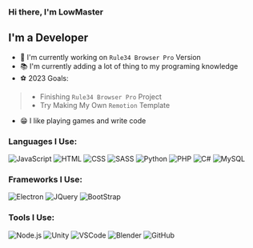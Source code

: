 ### Hi there, I'm LowMaster

## I'm a Developer
- :tophat: I'm currently working on `Rule34 Browser Pro` Version
- :books: I'm currently adding a lot of thing to my programing knowledge
- :soccer: 2023 Goals:
> - Finishing `Rule34 Browser Pro` Project
> - Try Making My Own `Remotion` Template
- :grin: I like playing games and write code

<!-- ### Contact With Me
[<img height="32" width="32" alt="youtube" src="https://cdn.simpleicons.org/youtube/E74C3C">][youtube] -->

### Languages I Use: 
![JavaScript](https://skillicons.dev/icons?i=js)
![HTML](https://skillicons.dev/icons?i=html)
![CSS](https://skillicons.dev/icons?i=css)
![SASS](https://skillicons.dev/icons?i=sass)
![Python](https://skillicons.dev/icons?i=py)
![PHP](https://skillicons.dev/icons?i=php)
![C#](https://skillicons.dev/icons?i=cs)
![MySQL](https://skillicons.dev/icons?i=mysql)


### Frameworks I Use:
![Electron](https://skillicons.dev/icons?i=electron)
![JQuery](https://skillicons.dev/icons?i=jquery)
![BootStrap](https://skillicons.dev/icons?i=bootstrap)


### Tools I Use: 
![Node.js](https://skillicons.dev/icons?i=nodejs)
![Unity](https://skillicons.dev/icons?i=unity)
![VSCode](https://skillicons.dev/icons?i=vscode)
![Blender](https://skillicons.dev/icons?i=blender)
![GitHub](https://skillicons.dev/icons?i=github)


<!-- ### Latest Blog Posts -->
<!-- BLOG-POST-LIST:START -->
<!-- BLOG-POST-LIST:END -->



[youtube]: https://www.youtube.com/LowMaster
[linkedin]: https://
[instagram]: https://
[website]: https://
[twitter]: https://

[jsplaylist]: https://www.youtube.com/etc...
[htmlplaylist]: https://www.youtube.com/etc...
[cssplaylist]: https://www.youtube.com/etc...
[sassplaylist]: https://www.youtube.com/etc...
[pyplaylist]: https://www.youtube.com/etc...
[phpplaylist]: https://www.youtube.com/etc...
[csplaylist]: https://www.youtube.com/etc...
[mysqlplaylist]: https://www.youtube.com/etc...
[electronplaylist]: https://www.youtube.com/etc...
[jqueryplaylist]: https://www.youtube.com/etc...
[bootstrapplaylist]: https://www.youtube.com/etc...
[nodejsplaylist]: https://www.youtube.com/etc...
[blenderplaylist]: https://www.youtube.com/etc...
[unityplaylist]: https://www.youtube.com/etc...
[vscodeplaylist]: https://www.youtube.com/etc...